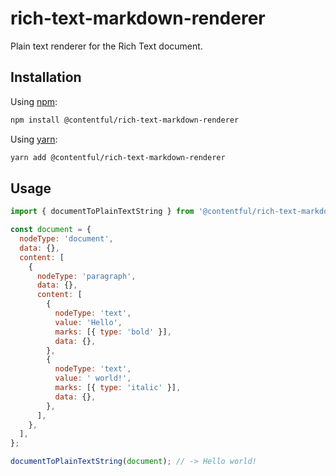 # rich-text-markdown-renderer

Plain text renderer for the Rich Text document.

## Installation

Using [npm](http://npmjs.org/):

```sh
npm install @contentful/rich-text-markdown-renderer
```

Using [yarn](https://yarnpkg.com/):

```sh
yarn add @contentful/rich-text-markdown-renderer
```

## Usage

```javascript
import { documentToPlainTextString } from '@contentful/rich-text-markdown-renderer';

const document = {
  nodeType: 'document',
  data: {},
  content: [
    {
      nodeType: 'paragraph',
      data: {},
      content: [
        {
          nodeType: 'text',
          value: 'Hello',
          marks: [{ type: 'bold' }],
          data: {},
        },
        {
          nodeType: 'text',
          value: ' world!',
          marks: [{ type: 'italic' }],
          data: {},
        },
      ],
    },
  ],
};

documentToPlainTextString(document); // -> Hello world!
```
